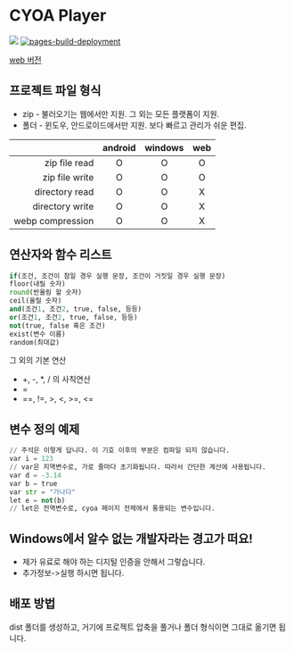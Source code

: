 # CYOA Player
<img src="https://img.shields.io/github/v/release/n7484443/FlutterCyoap"></img>
[![pages-build-deployment](https://github.com/n7484443/FlutterCyoap/actions/workflows/pages/pages-build-deployment/badge.svg?branch=gh-pages)](https://github.com/n7484443/FlutterCyoap/actions/workflows/pages/pages-build-deployment)

[web 버전](https://n7484443.github.io/FlutterCyoap/)

## 프로젝트 파일 형식
* zip - 불러오기는 웹에서만 지원. 그 외는 모든 플랫폼이 지원.
* 폴더 - 윈도우, 안드로이드에서만 지원. 보다 빠르고 관리가 쉬운 편집.

|                  | android | windows | web |
|-----------------:|:-------:|:-------:|:---:|
|    zip file read |    O    |    O    |  O  |
|   zip file write |    O    |    O    |  O  |
|   directory read |    O    |    O    |  X  |
|  directory write |    O    |    O    |  X  |
| webp compression |    O    |    O    |  X  |

## 연산자와 함수 리스트
```python
if(조건, 조건이 참일 경우 실행 문장, 조건이 거짓일 경우 실행 문장)
floor(내릴 숫자)
round(반올림 할 숫자)
ceil(올릴 숫자)
and(조건1, 조건2, true, false, 등등)
or(조건1, 조건2, true, false, 등등)
not(true, false 혹은 조건)
exist(변수 이름)
random(최대값)
```
그 외의 기본 연산
* +, -, *, / 의 사칙연산
* =
* ==, !=, >, <, >=, <=

## 변수 정의 예제
```python
// 주석은 이렇게 답니다. 이 기호 이후의 부분은 컴파일 되지 않습니다.
var i = 123
// var은 지역변수로, 가로 줄마다 초기화됩니다. 따라서 간단한 계산에 사용됩니다.
var d = -3.14
var b = true
var str = "가나다"
let e = not(b) 
// let은 전역변수로, cyoa 페이지 전체에서 통용되는 변수입니다.
```

## Windows에서 알수 없는 개발자라는 경고가 떠요!
* 제가 유료로 해야 하는 디지털 인증을 안해서 그렇습니다.
* 추가정보->실행 하시면 됩니다.
## 배포 방법
dist 폴더를 생성하고, 거기에 프로젝트 압축을 풀거나 폴더 형식이면 그대로 옮기면 됩니다.
